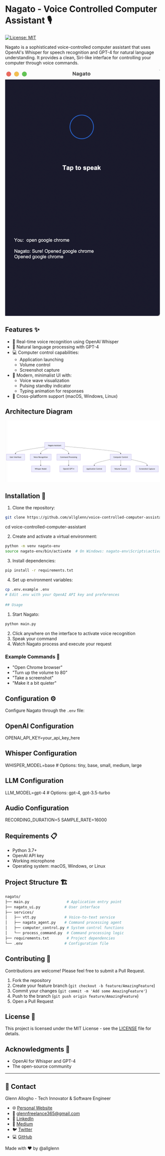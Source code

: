 # Nagato - Voice Controlled Computer Assistant 🎙️

[![License: MIT](https://img.shields.io/badge/License-MIT-yellow.svg)](https://opensource.org/licenses/MIT)

Nagato is a sophisticated voice-controlled computer assistant that uses OpenAI's Whisper for speech recognition and GPT-4 for natural language understanding. It provides a clean, Siri-like interface for controlling your computer through voice commands.


![License: MIT](screen.png)
## Features ✨

- 🎤 Real-time voice recognition using OpenAI Whisper
- 🧠 Natural language processing with GPT-4
- 💻 Computer control capabilities:
  - Application launching
  - Volume control
  - Screenshot capture
- 🎨 Modern, minimalist UI with:
  - Voice wave visualization
  - Pulsing standby indicator
  - Typing animation for responses
- 🔄 Cross-platform support (macOS, Windows, Linux)

## Architecture Diagram

![License: MIT](archi.png)


## Installation 🚀

1. Clone the repository:

```bash
git clone https://github.com/allglenn/voice-controlled-computer-assistant.git
```
cd voice-controlled-computer-assistant

2. Create and activate a virtual environment:

```bash
python -m venv nagato-env
source nagato-env/bin/activate  # On Windows: nagato-env\Scripts\activate
```

3. Install dependencies:

```bash
pip install -r requirements.txt
```
4. Set up environment variables:

```bash
cp .env.example .env
# Edit .env with your OpenAI API key and preferences

## Usage 
```
1. Start Nagato:

```bash
python main.py
```

2. Click anywhere on the interface to activate voice recognition
3. Speak your command
4. Watch Nagato process and execute your request

### Example Commands 📝

- "Open Chrome browser"
- "Turn up the volume to 80"
- "Take a screenshot"
- "Make it a bit quieter"

## Configuration ⚙️

Configure Nagato through the `.env` file:


## OpenAI Configuration
OPENAI_API_KEY=your_api_key_here

## Whisper Configuration
WHISPER_MODEL=base  # Options: tiny, base, small, medium, large

## LLM Configuration
LLM_MODEL=gpt-4  # Options: gpt-4, gpt-3.5-turbo

## Audio Configuration
RECORDING_DURATION=5
SAMPLE_RATE=16000


## Requirements 📋

- Python 3.7+
- OpenAI API key
- Working microphone
- Operating system: macOS, Windows, or Linux

## Project Structure 🏗️

```bash
nagato/
├── main.py                 # Application entry point
├── nagato_ui.py           # User interface
├── services/
│   ├── vtt.py             # Voice-to-text service
│   ├── nagato_agent.py    # Command processing agent
│   ├── computer_control.py # System control functions
│   └── process_command.py  # Command processing logic
├── requirements.txt        # Project dependencies
└── .env                   # Configuration file
```

## Contributing 🤝

Contributions are welcome! Please feel free to submit a Pull Request.

1. Fork the repository
2. Create your feature branch (`git checkout -b feature/AmazingFeature`)
3. Commit your changes (`git commit -m 'Add some AmazingFeature'`)
4. Push to the branch (`git push origin feature/AmazingFeature`)
5. Open a Pull Request

## License 📄

This project is licensed under the MIT License - see the [LICENSE](LICENSE) file for details.

## Acknowledgments 🙏

- OpenAI for Whisper and GPT-4
- The open-source community

---

## 📧 Contact

Glenn Allogho - Tech Innovator & Software Engineer

- 🌐 [Personal Website](https://glenn.allinsoftware.io/)
- 📧 [glennfreelance365@gmail.com](mailto:glennfreelance365@gmail.com)
- 💼 [LinkedIn](https://www.linkedin.com/in/glenn-allogho-94649688/)
- 📝 [Medium](https://medium.com/@glennlenormand)
- 🐦 [Twitter](https://x.com/glenn_all)
- 💻 [GitHub](https://github.com/allglenn)

Made with ❤️ by @allglenn

